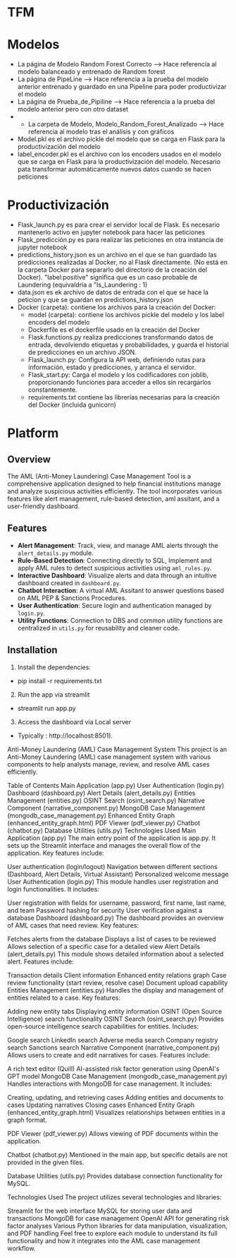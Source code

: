 # TFM

# Modelos

- La página de Modelo Random Forest Correcto --> Hace referencia al modelo balanceado y entrenado de Random forest
- La página de PipeLine --> Hace referencia a la prueba del modelo anterior entrenado y guardado en una Pipeline para poder productivizar el modelo
- La página de Prueba_de_Pipiline --> Hace referencia a la prueba del modelo anterior pero con otro dataset
- - La carpeta de Modelo,  Modelo_Random_Forest_Analizado --> Hace referencia al modelo tras el análisis y con gráficos
- Model.pkl  es el archivo pickle del modelo que se carga en Flask para la productivización del modelo
- label_encoder.pkl es el archivo con los encoders usados en el modelo que se carga en Flask para la productivización del modelo. Necesario pata transformar automáticamente nuevos datos cuando se hacen peticiones

# Productivización

- Flask_launch.py es para crear el servidor local de Flask. Es necesario mantenerlo activo en jupyter notebook para hacer las peticiones
- Flask_predicción.py es para realizar las peticiones en otra instancia de jupyter notebook
- predictions_history.json es un archivo en el que se han guardado las predicciones realizadas al Docker, no al Flask directamente. (No está en la carpeta Docker para separarlo del directorio de la creación del Docker). "label:positive" significa que es un caso probable de Laundering (equivaldría a "Is_Laundering : 1)
- data.json es ek archivo de datos de entrada con el que se hace la peticion y que se guardan en predictions_history.json
- Docker (carpeta): contiene los archivos para la creación del Docker:
  - model (carpeta): contiene los archivos pickle del modelo y los label encoders del modelo
  - Dockerfile es el dockerfile usado en la creación del Docker
  - Flask.functions.py realiza predicciones transformando datos de entrada, devolviendo etiquetas y probabilidades, y guarda el historial de predicciones en un archivo JSON.
  - Flask_launch.py: Configura la API web, definiendo rutas para información, estado y predicciones, y arranca el servidor.
  - Flask_start.py: Carga el modelo y los codificadores con joblib, proporcionando funciones para acceder a ellos sin recargarlos constantemente.
  - requirements.txt contiene las librerías necesarias para la creación del Docker (incluida gunicorn)

# Platform

## Overview
The AML (Anti-Money Laundering) Case Management Tool is a comprehensive application designed to help financial institutions manage and analyze suspicious activities efficiently. The tool incorporates various features like alert management, rule-based detection, aml assitant, and a user-friendly dashboard.

## Features
- **Alert Management**: Track, view, and manage AML alerts through the `alert_details.py` module.
- **Rule-Based Detection**: Connecting directly to SQL, Implement and apply AML rules to detect suspicious activities using `aml_rules.py`.
- **Interactive Dashboard**: Visualize alerts and data through an intuitive dashboard created in `dashboard.py`.
- **Chatbot Interaction**: A virtual AML Assitant to answer questions based on AML PEP & Sanctions Procedures.
- **User Authentication**: Secure login and authentication managed by `login.py`.
- **Utility Functions**: Connection to DBS and common utility functions are centralized in `utils.py` for reusability and cleaner code.

## Installation

1. Install the dependencies: 
- pip install -r requirements.txt

2. Run the app via streamlit
- streamlit run app.py

3. Access the dashboard via Local server 
- Typically : http://localhost:8501).

Anti-Money Laundering (AML) Case Management System
This project is an Anti-Money Laundering (AML) case management system with various components to help analysts manage, review, and resolve AML cases efficiently.

Table of Contents
Main Application (app.py)
User Authentication (login.py)
Dashboard (dashboard.py)
Alert Details (alert_details.py)
Entities Management (entities.py)
OSINT Search (osint_search.py)
Narrative Component (narrative_component.py)
MongoDB Case Management (mongodb_case_management.py)
Enhanced Entity Graph (enhanced_entity_graph.html)
PDF Viewer (pdf_viewer.py)
Chatbot (chatbot.py)
Database Utilities (utils.py)
Technologies Used
Main Application (app.py)
The main entry point of the application is app.py. It sets up the Streamlit interface and manages the overall flow of the application. Key features include:

User authentication (login/logout)
Navigation between different sections (Dashboard, Alert Details, Virtual Assistant)
Personalized welcome message
User Authentication (login.py)
This module handles user registration and login functionalities. It includes:

User registration with fields for username, password, first name, last name, and team
Password hashing for security
User verification against a database
Dashboard (dashboard.py)
The dashboard provides an overview of AML cases that need review. Key features:

Fetches alerts from the database
Displays a list of cases to be reviewed
Allows selection of a specific case for a detailed view
Alert Details (alert_details.py)
This module shows detailed information about a selected alert. Features include:

Transaction details
Client information
Enhanced entity relations graph
Case review functionality (start review, resolve case)
Document upload capability
Entities Management (entities.py)
Handles the display and management of entities related to a case. Key features:

Adding new entity tabs
Displaying entity information
OSINT (Open Source Intelligence) search functionality
OSINT Search (osint_search.py)
Provides open-source intelligence search capabilities for entities. Includes:

Google search
LinkedIn search
Adverse media search
Company registry search
Sanctions search
Narrative Component (narrative_component.py)
Allows users to create and edit narratives for cases. Features include:

A rich text editor (Quill)
AI-assisted risk factor generation using OpenAI's GPT model
MongoDB Case Management (mongodb_case_management.py)
Handles interactions with MongoDB for case management. It includes:

Creating, updating, and retrieving cases
Adding entities and documents to cases
Updating narratives
Closing cases
Enhanced Entity Graph (enhanced_entity_graph.html)
Visualizes relationships between entities in a graph format.

PDF Viewer (pdf_viewer.py)
Allows viewing of PDF documents within the application.

Chatbot (chatbot.py)
Mentioned in the main app, but specific details are not provided in the given files.

Database Utilities (utils.py)
Provides database connection functionality for MySQL.

Technologies Used
The project utilizes several technologies and libraries:

Streamlit for the web interface
MySQL for storing user data and transactions
MongoDB for case management
OpenAI API for generating risk factor analyses
Various Python libraries for data manipulation, visualization, and PDF handling
Feel free to explore each module to understand its full functionality and how it integrates into the AML case management workflow.









